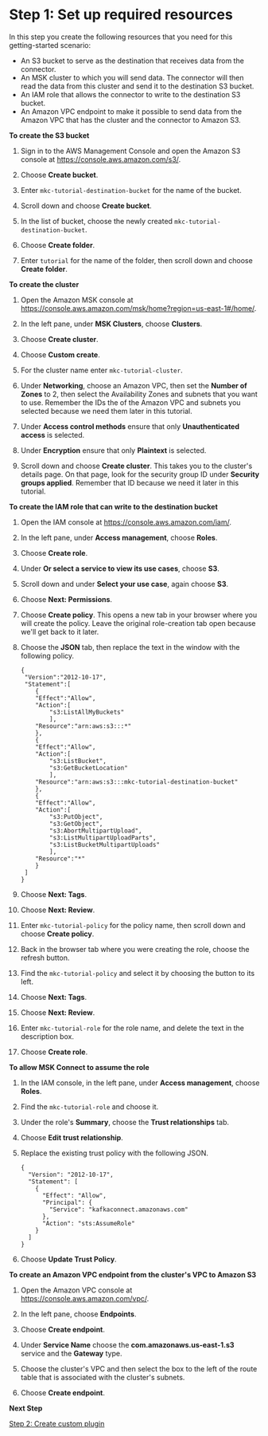 # Step 1: Set up required resources<a name="mkc-tutorial-setup"></a>

In this step you create the following resources that you need for this getting\-started scenario:
+ An S3 bucket to serve as the destination that receives data from the connector\.
+ An MSK cluster to which you will send data\. The connector will then read the data from this cluster and send it to the destination S3 bucket\.
+ An IAM role that allows the connector to write to the destination S3 bucket\.
+ An Amazon VPC endpoint to make it possible to send data from the Amazon VPC that has the cluster and the connector to Amazon S3\.

**To create the S3 bucket**

1. Sign in to the AWS Management Console and open the Amazon S3 console at [https://console\.aws\.amazon\.com/s3/](https://console.aws.amazon.com/s3/)\.

1. Choose **Create bucket**\.

1. Enter `mkc-tutorial-destination-bucket` for the name of the bucket\.

1. Scroll down and choose **Create bucket**\.

1. In the list of bucket, choose the newly created `mkc-tutorial-destination-bucket`\.

1. Choose **Create folder**\.

1. Enter `tutorial` for the name of the folder, then scroll down and choose **Create folder**\.

**To create the cluster**

1. Open the Amazon MSK console at [https://console\.aws\.amazon\.com/msk/home?region=us\-east\-1\#/home/](https://console.aws.amazon.com/msk/home?region=us-east-1#/home/)\.

1. In the left pane, under **MSK Clusters**, choose **Clusters**\.

1. Choose **Create cluster**\.

1. Choose **Custom create**\.

1. For the cluster name enter `mkc-tutorial-cluster`\.

1. Under **Networking**, choose an Amazon VPC, then set the **Number of Zones** to 2, then select the Availability Zones and subnets that you want to use\. Remember the IDs the of the Amazon VPC and subnets you selected because we need them later in this tutorial\.

1. Under **Access control methods** ensure that only **Unauthenticated access** is selected\.

1. Under **Encryption** ensure that only **Plaintext** is selected\.

1. Scroll down and choose **Create cluster**\. This takes you to the cluster's details page\. On that page, look for the security group ID under **Security groups applied**\. Remember that ID because we need it later in this tutorial\.

**To create the IAM role that can write to the destination bucket**

1. Open the IAM console at [https://console\.aws\.amazon\.com/iam/](https://console.aws.amazon.com/iam/)\.

1. In the left pane, under **Access management**, choose **Roles**\.

1. Choose **Create role**\.

1. Under **Or select a service to view its use cases**, choose **S3**\.

1. Scroll down and under **Select your use case**, again choose **S3**\.

1. Choose **Next: Permissions**\.

1. Choose **Create policy**\. This opens a new tab in your browser where you will create the policy\. Leave the original role\-creation tab open because we'll get back to it later\.

1. Choose the **JSON** tab, then replace the text in the window with the following policy\.

   ```
   {
    "Version":"2012-10-17",
    "Statement":[
       {
       "Effect":"Allow",
       "Action":[
           "s3:ListAllMyBuckets"
           ],
       "Resource":"arn:aws:s3:::*"
       },
       {
       "Effect":"Allow",
       "Action":[
           "s3:ListBucket",
           "s3:GetBucketLocation"
           ],
       "Resource":"arn:aws:s3:::mkc-tutorial-destination-bucket"
       },
       {
       "Effect":"Allow",
       "Action":[
           "s3:PutObject",
           "s3:GetObject",
           "s3:AbortMultipartUpload",
           "s3:ListMultipartUploadParts",
           "s3:ListBucketMultipartUploads"
           ],
       "Resource":"*"
       }
    ]
   }
   ```

1. Choose **Next: Tags**\.

1. Choose **Next: Review**\.

1. Enter `mkc-tutorial-policy` for the policy name, then scroll down and choose **Create policy**\.

1. Back in the browser tab where you were creating the role, choose the refresh button\.

1. Find the `mkc-tutorial-policy` and select it by choosing the button to its left\.

1. Choose **Next: Tags**\.

1. Choose **Next: Review**\.

1. Enter `mkc-tutorial-role` for the role name, and delete the text in the description box\.

1. Choose **Create role**\.

**To allow MSK Connect to assume the role**

1. In the IAM console, in the left pane, under **Access management**, choose **Roles**\.

1. Find the `mkc-tutorial-role` and choose it\.

1. Under the role's **Summary**, choose the **Trust relationships** tab\.

1. Choose **Edit trust relationship**\.

1. Replace the existing trust policy with the following JSON\.

   ```
   {
     "Version": "2012-10-17",
     "Statement": [
       {
         "Effect": "Allow",
         "Principal": {
           "Service": "kafkaconnect.amazonaws.com"
         },
         "Action": "sts:AssumeRole"
       }
     ]
   }
   ```

1. Choose **Update Trust Policy**\.

**To create an Amazon VPC endpoint from the cluster's VPC to Amazon S3**

1. Open the Amazon VPC console at [https://console\.aws\.amazon\.com/vpc/](https://console.aws.amazon.com/vpc/)\.

1. In the left pane, choose **Endpoints**\.

1. Choose **Create endpoint**\.

1. Under **Service Name** choose the **com\.amazonaws\.us\-east\-1\.s3** service and the **Gateway** type\.

1. Choose the cluster's VPC and then select the box to the left of the route table that is associated with the cluster's subnets\.

1. Choose **Create endpoint**\.

**Next Step**

[Step 2: Create custom plugin](mkc-create-plugin.md)
